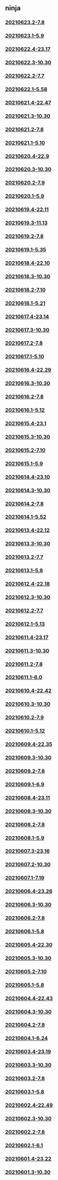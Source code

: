 ## ninja

### [20210623.2-7.8](20210623.2-7.8/index.md)
### [20210623.1-5.9](20210623.1-5.9/index.md)
### [20210622.4-23.17](20210622.4-23.17/index.md)
### [20210622.3-10.30](20210622.3-10.30/index.md)
### [20210622.2-7.7](20210622.2-7.7/index.md)
### [20210622.1-5.58](20210622.1-5.58/index.md)
### [20210621.4-22.47](20210621.4-22.47/index.md)
### [20210621.3-10.30](20210621.3-10.30/index.md)
### [20210621.2-7.8](20210621.2-7.8/index.md)
### [20210621.1-5.10](20210621.1-5.10/index.md)
### [20210620.4-22.9](20210620.4-22.9/index.md)
### [20210620.3-10.30](20210620.3-10.30/index.md)
### [20210620.2-7.9](20210620.2-7.9/index.md)
### [20210620.1-5.9](20210620.1-5.9/index.md)
### [20210619.4-22.11](20210619.4-22.11/index.md)
### [20210619.3-11.13](20210619.3-11.13/index.md)
### [20210619.2-7.8](20210619.2-7.8/index.md)
### [20210619.1-5.35](20210619.1-5.35/index.md)
### [20210618.4-22.10](20210618.4-22.10/index.md)
### [20210618.3-10.30](20210618.3-10.30/index.md)
### [20210618.2-7.10](20210618.2-7.10/index.md)
### [20210618.1-5.21](20210618.1-5.21/index.md)
### [20210617.4-23.14](20210617.4-23.14/index.md)
### [20210617.3-10.30](20210617.3-10.30/index.md)
### [20210617.2-7.8](20210617.2-7.8/index.md)
### [20210617.1-5.10](20210617.1-5.10/index.md)
### [20210616.4-22.29](20210616.4-22.29/index.md)
### [20210616.3-10.30](20210616.3-10.30/index.md)
### [20210616.2-7.8](20210616.2-7.8/index.md)
### [20210616.1-5.12](20210616.1-5.12/index.md)
### [20210615.4-23.1](20210615.4-23.1/index.md)
### [20210615.3-10.30](20210615.3-10.30/index.md)
### [20210615.2-7.10](20210615.2-7.10/index.md)
### [20210615.1-5.9](20210615.1-5.9/index.md)
### [20210614.4-23.10](20210614.4-23.10/index.md)
### [20210614.3-10.30](20210614.3-10.30/index.md)
### [20210614.2-7.8](20210614.2-7.8/index.md)
### [20210614.1-5.52](20210614.1-5.52/index.md)
### [20210613.4-22.12](20210613.4-22.12/index.md)
### [20210613.3-10.30](20210613.3-10.30/index.md)
### [20210613.2-7.7](20210613.2-7.7/index.md)
### [20210613.1-5.8](20210613.1-5.8/index.md)
### [20210612.4-22.18](20210612.4-22.18/index.md)
### [20210612.3-10.30](20210612.3-10.30/index.md)
### [20210612.2-7.7](20210612.2-7.7/index.md)
### [20210612.1-5.13](20210612.1-5.13/index.md)
### [20210611.4-23.17](20210611.4-23.17/index.md)
### [20210611.3-10.30](20210611.3-10.30/index.md)
### [20210611.2-7.8](20210611.2-7.8/index.md)
### [20210611.1-6.0](20210611.1-6.0/index.md)
### [20210610.4-22.42](20210610.4-22.42/index.md)
### [20210610.3-10.30](20210610.3-10.30/index.md)
### [20210610.2-7.9](20210610.2-7.9/index.md)
### [20210610.1-5.12](20210610.1-5.12/index.md)
### [20210609.4-22.35](20210609.4-22.35/index.md)
### [20210609.3-10.30](20210609.3-10.30/index.md)
### [20210609.2-7.8](20210609.2-7.8/index.md)
### [20210609.1-6.9](20210609.1-6.9/index.md)
### [20210608.4-23.11](20210608.4-23.11/index.md)
### [20210608.3-10.30](20210608.3-10.30/index.md)
### [20210608.2-7.8](20210608.2-7.8/index.md)
### [20210608.1-5.9](20210608.1-5.9/index.md)
### [20210607.3-23.16](20210607.3-23.16/index.md)
### [20210607.2-10.30](20210607.2-10.30/index.md)
### [20210607.1-7.19](20210607.1-7.19/index.md)
### [20210606.4-23.26](20210606.4-23.26/index.md)
### [20210606.3-10.30](20210606.3-10.30/index.md)
### [20210606.2-7.8](20210606.2-7.8/index.md)
### [20210606.1-5.8](20210606.1-5.8/index.md)
### [20210605.4-22.30](20210605.4-22.30/index.md)
### [20210605.3-10.30](20210605.3-10.30/index.md)
### [20210605.2-7.10](20210605.2-7.10/index.md)
### [20210605.1-5.8](20210605.1-5.8/index.md)
### [20210604.4-22.43](20210604.4-22.43/index.md)
### [20210604.3-10.30](20210604.3-10.30/index.md)
### [20210604.2-7.8](20210604.2-7.8/index.md)
### [20210604.1-6.24](20210604.1-6.24/index.md)
### [20210603.4-23.19](20210603.4-23.19/index.md)
### [20210603.3-10.30](20210603.3-10.30/index.md)
### [20210603.2-7.8](20210603.2-7.8/index.md)
### [20210603.1-5.8](20210603.1-5.8/index.md)
### [20210602.4-22.49](20210602.4-22.49/index.md)
### [20210602.3-10.30](20210602.3-10.30/index.md)
### [20210602.2-7.8](20210602.2-7.8/index.md)
### [20210602.1-6.1](20210602.1-6.1/index.md)
### [20210601.4-23.22](20210601.4-23.22/index.md)
### [20210601.3-10.30](20210601.3-10.30/index.md)

